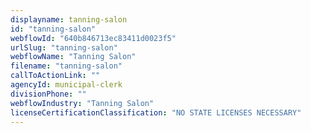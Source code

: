 ```yaml
---
displayname: tanning-salon
id: "tanning-salon"
webflowId: "640b846713ec83411d0023f5"
urlSlug: "tanning-salon"
webflowName: "Tanning Salon"
filename: "tanning-salon"
callToActionLink: ""
agencyId: municipal-clerk
divisionPhone: ""
webflowIndustry: "Tanning Salon"
licenseCertificationClassification: "NO STATE LICENSES NECESSARY"
---
```

